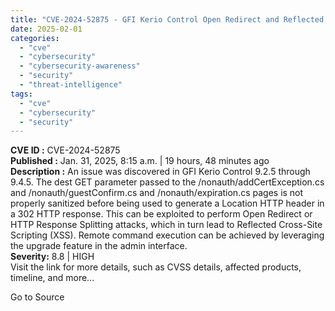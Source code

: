 ```yaml
---
title: "CVE-2024-52875 - GFI Kerio Control Open Redirect and Reflected XSS Vulnerability"
date: 2025-02-01
categories: 
  - "cve"
  - "cybersecurity"
  - "cybersecurity-awareness"
  - "security"
  - "threat-intelligence"
tags: 
  - "cve"
  - "cybersecurity"
  - "security"
---
```


**CVE ID :** CVE-2024-52875  
**Published :** Jan. 31, 2025, 8:15 a.m. | 19 hours, 48 minutes ago  
**Description :** An issue was discovered in GFI Kerio Control 9.2.5 through 9.4.5. The dest GET parameter passed to the /nonauth/addCertException.cs and /nonauth/guestConfirm.cs and /nonauth/expiration.cs pages is not properly sanitized before being used to generate a Location HTTP header in a 302 HTTP response. This can be exploited to perform Open Redirect or HTTP Response Splitting attacks, which in turn lead to Reflected Cross-Site Scripting (XSS). Remote command execution can be achieved by leveraging the upgrade feature in the admin interface.  
**Severity:** 8.8 | HIGH  
Visit the link for more details, such as CVSS details, affected products, timeline, and more...

Go to Source
